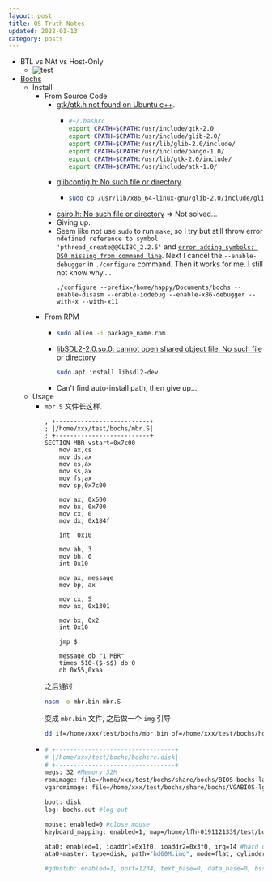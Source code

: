 ```yaml
---
layout: post
title: OS Truth Notes
updated: 2022-01-13
category: posts
---
```



- BTL vs NAt vs Host-Only
  - ![test](https://user-images.githubusercontent.com/57313137/149607141-247cd054-66cc-41eb-b133-9419b48be621.png)
- [Bochs](https://sourceforge.net/projects/bochs/files/bochs)
  - Install
    - From Source Code
      - [gtk/gtk.h not found on Ubuntu c++](https://stackoverflow.com/questions/24955686/gtk-gtk-h-not-found-on-ubuntu-c#answer-43835758).
        - ```bash
          #~/.bashrc
          export CPATH=$CPATH:/usr/include/gtk-2.0
          export CPATH=$CPATH:/usr/include/glib-2.0/
          export CPATH=$CPATH:/usr/lib/glib-2.0/include/
          export CPATH=$CPATH:/usr/include/pango-1.0/
          export CPATH=$CPATH:/usr/lib/gtk-2.0/include/
          export CPATH=$CPATH:/usr/include/atk-1.0/
          ```
      - [glibconfig.h: No such file or directory](https://github.com/dusty-nv/jetson-inference/issues/6#issuecomment-280827061). 
        - ```bash
          sudo cp /usr/lib/x86_64-linux-gnu/glib-2.0/include/glibconfig.h /usr/include/glib-2.0/glibconfig.h
          ```
      - [cairo.h: No such file or directory](https://stackoverflow.com/questions/11918274/how-to-run-and-compile-a-cairo-file-in-ubuntu) => Not solved...
      - Giving up.
      - Seem like not use `sudo` to run `make`, so I try but still throw error `ndefined reference to symbol 'pthread_create@@GLIBC_2.2.5'` and [`error adding symbols: DSO missing from command line`](https://stackoverflow.com/questions/19901934/libpthread-so-0-error-adding-symbols-dso-missing-from-command-line). Next I cancel the `--enable-debugger` in `./configure` command. Then it works for me. I still not know why....
        ```shell
        ./configure --prefix=/home/happy/Documents/bochs --enable-disasm --enable-iodebug --enable-x86-debugger --with-x --with-x11
        ```
    - From RPM
      - ```bash
        sudo alien -i package_name.rpm
        ```
      - [libSDL2-2.0.so.0: cannot open shared object file: No such file or directory](https://stackoverflow.com/questions/29711336/libsdl2-2-0-so-0-cannot-open-shared-object-file)
        ```bash
        sudo apt install libsdl2-dev
        ```
      - Can't find auto-install path, then give up...
  - Usage
    - `mbr.S` 文件长这样. 
      ```assembly
      ; +--------------------------+
      ; |/home/xxx/test/bochs/mbr.S|
      ; +--------------------------+
      SECTION MBR vstart=0x7c00
          mov ax,cs
          mov ds,ax
          mov es,ax
          mov ss,ax
          mov fs,ax
          mov sp,0x7c00
      
          mov ax, 0x600
          mov bx, 0x700
          mov cx, 0
          mov dx, 0x184f
      
          int  0x10
      
          mov ah, 3
          mov bh, 0
          int 0x10
      
          mov ax, message
          mov bp, ax
          
          mov cx, 5
          mov ax, 0x1301
          
          mov bx, 0x2
          int 0x10
      
          jmp $
      
          message db "1 MBR"
          times 510-($-$$) db 0
          db 0x55,0xaa
      ```
      之后通过
      ```bash
      nasm -o mbr.bin mbr.S
      ```
      变成 `mbr.bin` 文件, 之后做一个 `img` 引导
      ```bash
      dd if=/home/xxx/test/bochs/mbr.bin of=/home/xxx/test/bochs/hd60M.img bs=512 count=1 conv=notrunc
      ```
    - ```bash
      # +---------------------------------+
      # |/home/xxx/test/bochs/bochsrc.disk|
      # +---------------------------------+
      megs: 32 #Memory 32M
      romimage: file=/home/xxx/test/bochs/share/bochs/BIOS-bochs-latest #Machine's BIOS
      vgaromimage: file=/home/xxx/test/bochs/share/bochs/VGABIOS-lgpl-latest #Machine's VGA BIOS
      
      boot: disk
      log: bochs.out #log out
      
      mouse: enabled=0 #close mouse
      keyboard_mapping: enabled=1, map=/home/lfh-0191121339/test/bochs/share/bochs/keymaps/x11-pc-us.map #open keyboard
      
      ata0: enabled=1, ioaddr1=0x1f0, ioaddr2=0x3f0, irq=14 #hard disk setting -> ata0
      ata0-master: type=disk, path="hd60M.img", mode=flat, cylinders=121, heads=16, spt=63 #hard disk setting -> master, importent!
      
      #gdbstub: enabled=1, port=1234, text_base=0, data_base=0, bss_base=0 #gdb support
      ```
